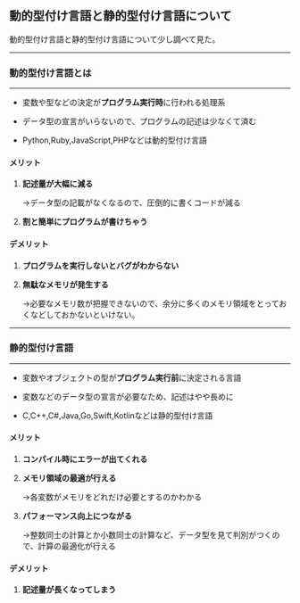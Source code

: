 ## 動的型付け言語と静的型付け言語について

動的型付け言語と静的型付け言語について少し調べて見た。
___

### 動的型付け言語とは
___

- 変数や型などの決定が**プログラム実行時**に行われる処理系

- データ型の宣言がいらないので、プログラムの記述は少なくて済む

- Python,Ruby,JavaScript,PHPなどは動的型付け言語

#### メリット

1. **記述量が大幅に減る**

    →データ型の記載がなくなるので、圧倒的に書くコードが減る

1. **割と簡単にプログラムが書けちゃう**


#### デメリット

1. **プログラムを実行しないとバグがわからない**
2. **無駄なメモリが発生する**

    →必要なメモリ数が把握できないので、余分に多くのメモリ領域をとっておくなどしておかないといけない。

---

### 静的型付け言語 

---

- 変数やオブジェクトの型が**プログラム実行前**に決定される言語

- 変数などのデータ型の宣言が必要なため、記述はやや長めに

- C,C++,C#,Java,Go,Swift,Kotlinなどは静的型付け言語

#### メリット

1. **コンパイル時にエラーが出てくれる**

1. **メモリ領域の最適が行える**

    →各変数がメモリをどれだけ必要とするのかわかる

1. **パフォーマンス向上につながる**

    →整数同士の計算とか小数同士の計算など、データ型を見て判別がつくので、計算の最適化が行える
    
#### デメリット

1. **記述量が長くなってしまう**

